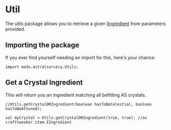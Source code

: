 # Util

The utils package allows you to retrieve a given [IIngredient](/Vanilla/Variable_Types/IIngredient/) from parameters provided.

## Importing the package

If you ever find yourself needing an import for this, here's your chance:

```zenscript
import mods.astralsorcery.Utils;
```

## Get a Crystal Ingredient

This will return you an ingredient matching all befitting AS crystals.

```zenscript
//Utils.getCrystalORIngredient(boolean hasToBeCelestial, boolean hasToBeAttuned);

val myCrystal = Utils.getCrystalORIngredient(true, true); //as crafttweaker.item.IIngredient
```